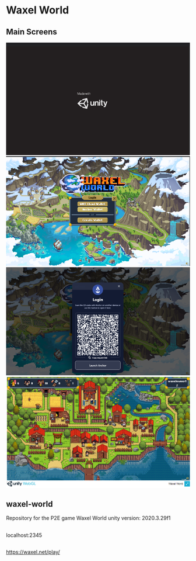 # Waxel World
## Main Screens
![application-flow-diagram](./screenshots/Screenshot_1.png)
![application-flow-diagram](./screenshots/Screenshot_2.png)
![application-flow-diagram](./screenshots/Screenshot_3.png)
![application-flow-diagram](./screenshots/Screenshot_4.png)
## waxel-world
Repository for the P2E game Waxel World
unity version: 2020.3.29f1
##
localhost:2345
##
https://waxel.net/play/